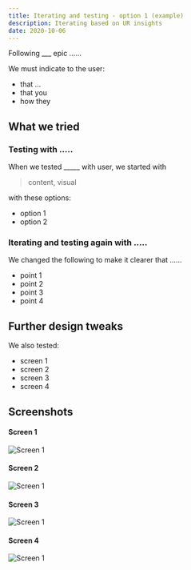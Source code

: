 ```yaml
---
title: Iterating and testing - option 1 (example)
description: Iterating based on UR insights
date: 2020-10-06
---
```


Following ___ epic ......

We must indicate to the user:
* that ...
* that you
* how they

## What we tried
### Testing with .....
When we tested _____ with user, we started with

> content, visual

with these options:
* option 1
* option 2

### Iterating and testing again with .....

We changed the following to make it clearer that ......
* point 1
* point 2
* point 3
* point 4


## Further design tweaks

We also tested:
* screen 1
* screen 2
* screen 3
* screen 4


## Screenshots

#### Screen 1
<img src="/images/example-post/02-search-results.png" alt="Screen 1">


#### Screen 2
<img src="/images/example-post/02-search-results.png" alt="Screen 1">


#### Screen 3
<img src="/images/example-post/02-search-results.png" alt="Screen 1">


#### Screen 4
<img src="/images/example-post/02-search-results.png" alt="Screen 1">
